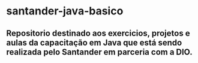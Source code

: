 # santander-java-basico
## Repositorio destinado aos exercicios, projetos e aulas da capacitação em Java que está sendo realizada pelo Santander em parceria com a DIO.
